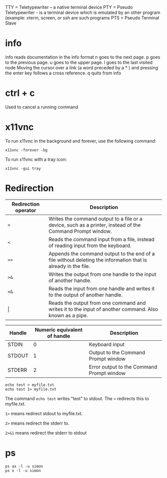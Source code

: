 TTY = Teletypewriter – a native terminal device
PTY = Pseudo Teletypewriter - is a terminal device which is emulated by an other program (example: xterm, screen, or ssh are such programs
PTS = Pseudo Terminal Slave

# info
info reads documentation in the info format
n goes to the next page.
p goes to the previous page.
u goes to the upper page.
l goes to the last visited node
Moving the cursor over a link (a word preceded by a * ) and pressing the enter key follows a cross reference.
q quits from info

# ctrl + c
Used to cancel a running command


# x11vnc
To run x11vnc in the background and forever, use the following command:
```
x11vnc -forever -bg
```
To run x11vnc with a tray icon:
```
x11vnc -gui tray
```

# Redirection
Redirection operator | Description
---------------------|------------
`>` | Writes the command output to a file or a device, such as a printer, instead of the Command Prompt window.
`<` | Reads the command input from a file, instead of reading input from the keyboard.
`>>` | Appends the command output to the end of a file without deleting the information that is already in the file.
`>&` | Writes the output from one handle to the input of another handle.
`<&` | Reads the input from one handle and writes it to the output of another handle.
&#124; | Reads the output from one command and writes it to the input of another command. Also known as a pipe.



Handle | Numeric equivalent of handle | Description
-------|------------------------------|------------
STDIN | 0 | Keyboard input
STDOUT | 1 | Output to the Command Prompt window
STDERR | 2 | Error output to the Command Prompt window

```
echo test > myfile.txt
echo test 1> myfile.txt
```
The command `echo test` writes "test" to stdout. The `>` redirects this to myfile.txt.

`1>` means redirect stdout to myfile.txt.

`2>` means redirect the stderr to.

`2>&1` means redirect the stderr to stdout

# ps
```
ps ax -l -u simon
ps x -l -u simon
```